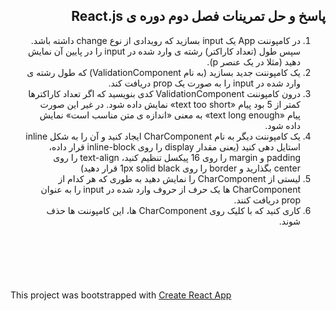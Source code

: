 <div dir="rtl">  
    <p><h2>پاسخ و حل تمرینات فصل دوم دوره ی React.js</h2></p>  
    <ol>
        <li>در کامپوننت App یک input بسازید که رویدادی از نوع change داشته باشد. سپس طول (تعداد کاراکتر) رشته ی وارد شده در input را در پایین آن نمایش دهید (مثلا در یک عنصر p).</li>
        <li>یک کامپوننت جدید بسازید (به نام ValidationComponent) که طول رشته ی وارد شده در input را به صورت یک prop دریافت کند.</li>
        <li>درون کامپوننت ValidationComponent کدی بنویسید که اگر تعداد کاراکترها کمتر از 5 بود پیام «text too short» نمایش داده شود. در غیر این صورت پیام «text long enough» به معنی «اندازه ی متن مناسب است» نمایش داده شود.</li>
        <li>یک کامپوننت دیگر به نام CharComponent ایجاد کنید و آن را به شکل inline استایل دهی کنید (یعنی مقدار display را روی inline-block قرار داده، padding و margin را روی 16 پیکسل تنظیم کنید، text-align را روی center بگذارید و border را روی 1px solid black قرار دهید)</li>
        <li>لیستی از CharComponent را نمایش دهید به طوری که هر کدام از CharComponent ها یک حرف از حروف وارد شده در input را به عنوان prop دریافت کنند.</li>
        <li>کاری کنید که با کلیک روی CharComponent ها، این کامپوننت ها حذف شوند.</li>
    </ol>
    <p><h4></h4></p>
    <p><h4></h4></p>
    <p><h4></h4></p>
    <p><h4></h4></p>
    <p><h4></h4></p>
    <p><h4></h4></p>
</div>  
<br /><br /><br /><br />  
  
<p>This project was bootstrapped with <a href="https://github.com/facebookincubator/create-react-app">Create React App</a></p>
